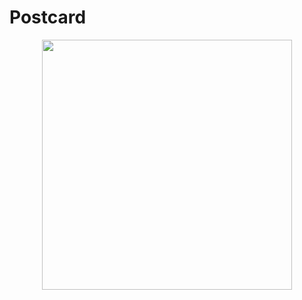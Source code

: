 # Postcard

<p align="middle">
  <img src="../master/app/src/main/res/portrait1.jpg" width="400" />
</p>
